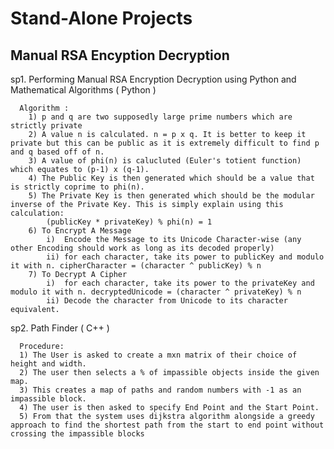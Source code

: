 # Stand-Alone Projects
## Manual RSA Encyption Decryption 
sp1.  Performing Manual RSA Encryption Decryption using Python and Mathematical Algorithms ( Python )

      Algorithm :
        1) p and q are two supposedly large prime numbers which are strictly private
        2) A value n is calculated. n = p x q. It is better to keep it private but this can be public as it is extremely difficult to find p and q based off of n.
        3) A value of phi(n) is calucluted (Euler's totient function) which equates to (p-1) x (q-1).
        4) The Public Key is then generated which should be a value that is strictly coprime to phi(n).
        5) The Private Key is then generated which should be the modular inverse of the Private Key. This is simply explain using this calculation:
            (publicKey * privateKey) % phi(n) = 1
        6) To Encrypt A Message
            i)  Encode the Message to its Unicode Character-wise (any other Encoding should work as long as its decoded properly)
            ii) for each character, take its power to publicKey and modulo it with n. cipherCharacter = (character ^ publicKey) % n
        7) To Decrypt A Cipher
            i)  for each character, take its power to the privateKey and modulo it with n. decryptedUnicode = (character ^ privateKey) % n
            ii) Decode the character from Unicode to its character equivalent.

sp2. Path Finder ( C++ )

      Procedure:
      1) The User is asked to create a mxn matrix of their choice of height and width.
      2) The user then selects a % of impassible objects inside the given map.
      3) This creates a map of paths and random numbers with -1 as an impassible block.
      4) The user is then asked to specify End Point and the Start Point. 
      5) From that the system uses dijkstra algorithm alongside a greedy approach to find the shortest path from the start to end point without crossing the impassible blocks
      
